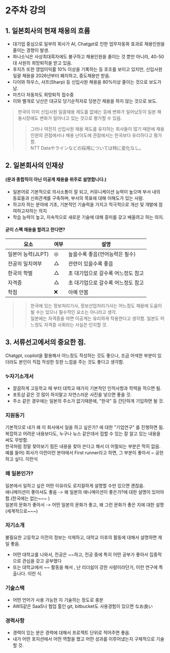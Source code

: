 # 2주차 강의
## 1. 일본회사의 현재 채용의 흐름
- 대기업 중심으로 일부의 회사가 AI, Chatgpt로 인한 업무자동화 효과로 채용인원을 줄이는 경향이 발생.
- 파나소닉은 사상최대흑자에도 불구하고 채용인원을 줄이는 것 뿐만 아니라, 40-50대 사원의 희망퇴직을 받고 있음.
- 후지츠 또한 영업이익률 10% 이상을 기록하는 등 호조를 보이고 있지만, 신입사원 일괄 채용을 2026년부터 폐지하고, 중도채용만 받음.
- 다이와 하우스, 샤프(Sharp) 등 신입사원 채용을 80%이상 줄이는 것으로 보도가 남.
- 마츠다 자동차도 희망퇴직 접수중
- 이와 별개로 닛산은 대규모 당기순적자로 당분간 채용을 하지 않는 것으로 보도.
> 한국이 이미 신입사원 일괄채용 제도를 없애는 등에 변화가 일어났듯이 일본 채용시장에도 변화가 일어나고 있는 것으로 평가할 수 있음. 
>> 그러나 여전히 신입사원 채용 제도를 유지하는 회사들이 많기 때문에 채용인원의 관점에서나 채용 난이도에 관점에서는 한국보다 유리하다고 평가함.
>> <br/> NTT Dataやラインなどの採用については特に変化なし。

## 2. 일본회사의 인재상
#### (문과 종합직이 아닌 이공계 채용을 위주로 설명합니다.)
- 일본어로 기본적으로 의사소통이 잘 되고, 커뮤니케이션 능력이 높으며 부서 내의 동료들과 신뢰관계를 구축하며, 부서의 목표에 대해 이해도가 있는 사람.
- 하고자 하는 분야에 기초, 기본적인 기술력을 가지고 적극적으로 개선 및 개발에 참여하고자하는 의지
- 학습 능력이 높고, 지속적으로 새로운 기술에 대해 흥미를 갖고 배울려고 하는 의지.
#### 굳이 스펙 채용을 할려고 한다면?
|요소|여부|설명|
|------|---|---|
|일본어 능력(JLPT)|◎|높을수록 좋음(언어능력은 필수)
|전공의 일치여부|△|관련이 있을수록 좋음
|한국의 학벌|△|초 대기업으로 갈수록 어느정도 참고
|자격증|△|초 대기업으로 갈수록 어느정도 참고
|학점|❌|아예 안봄

>> 한국에 있는 정보처리기사, 정보산업처리기사는 어느정도 채용에 도움이 될 수는 있으나 필수적인 요소는 아니라고 생각.<br/>일본에는 자격증을 따면 이공계는 유리하게 작용한다고 생각함. 일본도 어느정도 자격증 사회라는 사실은 인지할 것.

## 3. 서류선고에서의 중요한 점.
Chatgpt, copilot을 활용해서 어느정도 작성하는 것도 좋으나,
조금 어색한 부분이 있더라도 본인이 직접 작성한 듯한 느낌을 주는 것도 좋다고 생각함.

### ✨자기소개서
- 깔끔하게 고등학교 때 부터 대학교 때가지 기본적인 인적사항과 학력을 적으면 됨.
- 포토샵 같은 것 많이 하지말고 자연스러운 사진을 넣으면 좋을 것.
- 주소 같은 경우에는 일본의 주소가 없기때문에, "한국" 등 간단하게 기입하면 될 것.

### 지원동기
기본적으로 내가 왜 이 회사에서 일을 하고 싶은가? 에 대한 "기업연구" 를 진행하면 됨.
<br/>복잡하고 어려운 내용보다도, 누구나 뉴스 같은데서 접할 수 있는 잘 알고 있는 내용을 써도 무방함.
<br/>한국처럼 정말 찾아보기 힘든 내용을 찾아 쓴다고 해서 더 어필되는 부분은 딱히 없음.
<br/>예를 들어) 회사가 이런이런 분야에서 First runner라고 하면, 그 부분이 좋아서 ~ 공헌하고 싶다. 이런식

### 왜 일본인가?
일본에서 일하고 싶은 어떤 이유라도 로지컬하게 설명할 수만 있으면 괜찮음.
<br/> 애니메이션이 좋아서도 좋음 -> 왜 일본의 애니메이션이 좋은가?에 대한 설명이 있어야함.(한국에는 없는~~~ )
<br/> 일본의 문화가 좋아서 -> 어떤 일본의 문화가 좋고, 왜 그런 문화가 좋은 지에 대한 설명 (세계적으로~~~)


### 자기소개
불필요한 고등학교 이전의 정보는 삭제하고, 대학교 이후의 활동에 대해서 설명하면 제일 좋음.
- 어떤 대학교를 나와서, 전공은 ~~하고, 전공 중에 특히 어떤 공부가 좋아서 집중적으로 관심을 갖고 공부했다
- 또는 대학교에서 ~~ 활동을 해서 , 난 리더쉽이 강한 사람이라던가, 이런 연구에 특출나다. 이런 식.

### 기술스택
- 어떤 언어가 사용 가능한 지 기술하는 정도로 충분
- AWS같은 SaaS나 협업 툴인 git, bitbucket도 사용경험이 있으면 なお良い

### 경력사항
- 경력이 있는 분은 경력에 대해서 프로젝트 단위로 적어주면 좋음.
- 내가 어떤 포지션에서 어떤 역할을 했고 어떤 성과를 이루어냈는지 구체적으로 기술할 것.

